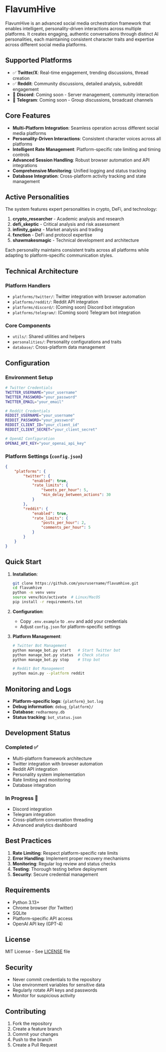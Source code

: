 # FlavumHive

FlavumHive is an advanced social media orchestration framework that enables intelligent, personality-driven interactions across multiple platforms. It creates engaging, authentic conversations through distinct AI personalities, each maintaining consistent character traits and expertise across different social media platforms.

## Supported Platforms

- ✅ **Twitter/X**: Real-time engagement, trending discussions, thread creation
- ✅ **Reddit**: Community discussions, detailed analysis, subreddit engagement
- 🔄 **Discord**: Coming soon - Server management, community interaction
- 🔄 **Telegram**: Coming soon - Group discussions, broadcast channels

## Core Features

- **Multi-Platform Integration**: Seamless operation across different social media platforms
- **Personality-Driven Interactions**: Consistent character voices across all platforms
- **Intelligent Rate Management**: Platform-specific rate limiting and timing controls
- **Advanced Session Handling**: Robust browser automation and API integrations
- **Comprehensive Monitoring**: Unified logging and status tracking
- **Database Integration**: Cross-platform activity tracking and state management

## Active Personalities

The system features expert personalities in crypto, DeFi, and technology:

1. **crypto_researcher** - Academic analysis and research
2. **defi_skeptic** - Critical analysis and risk assessment
3. **infinity_gainz** - Market analysis and trading
4. **fxnction** - DeFi and protocol expertise
5. **shawmakesmagic** - Technical development and architecture

Each personality maintains consistent traits across all platforms while adapting to platform-specific communication styles.

## Technical Architecture

### Platform Handlers
- `platforms/twitter/`: Twitter integration with browser automation
- `platforms/reddit/`: Reddit API integration
- `platforms/discord/`: (Coming soon) Discord bot integration
- `platforms/telegram/`: (Coming soon) Telegram bot integration

### Core Components
- `utils/`: Shared utilities and helpers
- `personalities/`: Personality configurations and traits
- `database/`: Cross-platform data management

## Configuration

### Environment Setup
```bash
# Twitter Credentials
TWITTER_USERNAME="your_username"
TWITTER_PASSWORD="your_password"
TWITTER_EMAIL="your_email"

# Reddit Credentials
REDDIT_USERNAME="your_username"
REDDIT_PASSWORD="your_password"
REDDIT_CLIENT_ID="your_client_id"
REDDIT_CLIENT_SECRET="your_client_secret"

# OpenAI Configuration
OPENAI_API_KEY="your_openai_api_key"
```

### Platform Settings (`config.json`)
```json
{
    "platforms": {
        "twitter": {
            "enabled": true,
            "rate_limits": {
                "tweets_per_hour": 5,
                "min_delay_between_actions": 30
            }
        },
        "reddit": {
            "enabled": true,
            "rate_limits": {
                "posts_per_hour": 2,
                "comments_per_hour": 5
            }
        }
    }
}
```

## Quick Start

1. **Installation**:
   ```bash
   git clone https://github.com/yourusername/flavumhive.git
   cd flavumhive
   python -m venv venv
   source venv/bin/activate  # Linux/MacOS
   pip install -r requirements.txt
   ```

2. **Configuration**:
   - Copy `.env.example` to `.env` and add your credentials
   - Adjust `config.json` for platform-specific settings

3. **Platform Management**:
   ```bash
   # Twitter Bot Management
   python manage_bot.py start   # Start Twitter bot
   python manage_bot.py status  # Check status
   python manage_bot.py stop    # Stop bot
   
   # Reddit Bot Management
   python main.py --platform reddit
   ```

## Monitoring and Logs

- **Platform-specific logs**: `{platform}_bot.log`
- **Debug information**: `debug_{platform}/`
- **Database**: `redharmony.db`
- **Status tracking**: `bot_status.json`

## Development Status

### Completed ✅
- Multi-platform framework architecture
- Twitter integration with browser automation
- Reddit API integration
- Personality system implementation
- Rate limiting and monitoring
- Database integration

### In Progress 🔄
- Discord integration
- Telegram integration
- Cross-platform conversation threading
- Advanced analytics dashboard

## Best Practices

1. **Rate Limiting**: Respect platform-specific rate limits
2. **Error Handling**: Implement proper recovery mechanisms
3. **Monitoring**: Regular log review and status checks
4. **Testing**: Thorough testing before deployment
5. **Security**: Secure credential management

## Requirements

- Python 3.13+
- Chrome browser (for Twitter)
- SQLite
- Platform-specific API access
- OpenAI API key (GPT-4)

## License

MIT License - See [LICENSE](LICENSE) file

## Security

- Never commit credentials to the repository
- Use environment variables for sensitive data
- Regularly rotate API keys and passwords
- Monitor for suspicious activity

## Contributing

1. Fork the repository
2. Create a feature branch
3. Commit your changes
4. Push to the branch
5. Create a Pull Request
